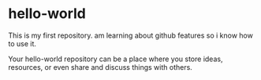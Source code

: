 # hello-world

This is my first repository. am learning about github features so i know how to use it. 

Your hello-world repository can be a place where you store ideas, resources, or even share and discuss things with others.
